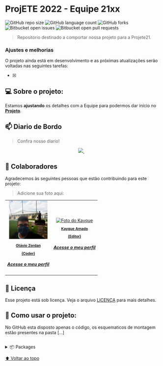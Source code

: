 # ProjETE 2022 - Equipe 21xx

<!---Esses são exemplos. Veja https://shields.io para outras pessoas ou para personalizar este conjunto de escudos. Você pode querer incluir dependências, status do projeto e informações de licença aqui--->

![GitHub repo size](https://img.shields.io/github/repo-size/otaviozordan/ProjETE-2022?style=for-the-badge)
![GitHub language count](https://img.shields.io/github/languages/count/otaviozordan/ProjETE-2022?style=for-the-badge)
![GitHub forks](https://img.shields.io/github/forks/otaviozordan/ProjETE-2022?style=for-the-badge)
![Bitbucket open issues](https://img.shields.io/bitbucket/issues/otaviozordan/ProjETE-2022?style=for-the-badge)
![Bitbucket open pull requests](https://img.shields.io/bitbucket/pr-raw/otaviozordan/ProjETE-2022?style=for-the-badge)

> Repositorio destinado a comportar nossa projeto para a Projete21.

### Ajustes e melhorias

O projeto ainda está em desenvolvimento e as próximas atualizações serão voltadas nas seguintes tarefas:

- [x] 


## 💻 Sobre o projeto:
Estamos **ajustando** os detalhes com a Equipe para podermos dar início no **[Projeto](https://github.com/otaviozordan/ProjETE-2022)**.

## 📫 Diario de Bordo
> Confira nosso diario!
<p align='center'>
 
  <a href="https://onedrive.live.com/redir?resid=AE7BF81E2DB40DA9%21734&authkey=%21ArINawdUAjCsSyk&page=View&wd=target%28README%20e%20Sumário.one%7C604ed240-4cf7-4229-bf0c-d9ae19c374ab%2F🔎%20Nota%200%20-%20Apresentação%20da%20Equipe%7C33650eda-4175-43ec-a99c-673f1787e88e%2F%29">
    <p align='center'><img height="120em" src="https://www.a2host.com.br/blog/wp-content/uploads/2015/08/OneNote.png" />
    </a>&nbsp;&nbsp;
</p>

## 🤝 Colaboradores

Agradecemos às seguintes pessoas que estão contribuindo para este projeto:
>Adicione sua foto aqui:

<table>
<link>
  <tr>
    <td align="center">
      <a href="https://instagram.com/otaviozordan">
        <img src="https://github.com/otaviozordan/21Proj06/blob/main/img/Foto%20Ot%C3%A1vio.jpeg" width="125px;" alt="Foto do Otávio Zordan no GitHub" width="100px;" alt="Foto do Otávio Zordan no GitHub"/><br>
        <sub>
          <b><p>Otávio Zordan</p><p>(Coder)</p><a href="https://github.com/otaviozordan"><h5>Acesse o meu perfil</h></b>
        </sub>
      </a>
    </td>
    <td align="center">
      <a href="https://instagram.com/kayque_sfa">
        <img src="https://media-exp1.licdn.com/dms/image/D5603AQGAJA4AmrF7Ew/profile-displayphoto-shrink_800_800/0/1636324404258?e=1657152000&v=beta&t=Y6LUW1bGo8DFBRHShjBtfTsrRfrrIs4RR3Y35-0LlgQ" width="125px;" alt="Foto do Kayque"/><br>
        <sub>
         <b><p>Kayque Amado</p><p>(Editor)</p><a href="https://github.com/DreamkitteXz"><h5>Acesse o meu perfil</h>
         </a>
         </b>
        </sub>
      </a>
    </td>
  </tr>
</table>

## 📝 Licença

Esse projeto está sob licença. Veja o arquivo [LICENÇA](https://github.com/otaviozordan/projETE-2022/blob/main/LICENSE) para mais detalhes.

## 🚀 Como usar o projeto:
No GitHub esta disposto apenas o código, os esquematicos de montagem estão presentes na pasta [...] 

##
<p>
<details>
  <summary>📦 Packages</summary>

</details>
</p>

  [⬆ Voltar ao topo](#)<br>


